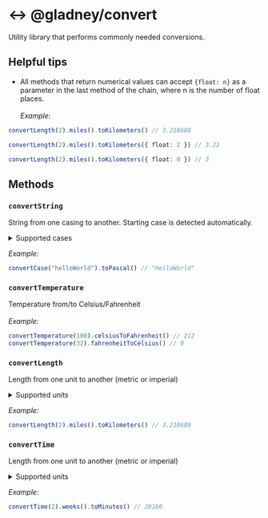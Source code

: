 # :left_right_arrow: @gladney/convert

Utility library that performs commonly needed conversions.

## Helpful tips

- All methods that return numerical values can accept `{float: n}` as a parameter in the last method of the chain, where n is the number of float places.<br><br>
  _Example:_

```typescript
convertLength(2).miles().toKilometers() // 3.218688

convertLength(2).miles().toKilometers({ float: 2 }) // 3.22

convertLength(2).miles().toKilometers({ float: 0 }) // 3
```

## Methods

### `convertString`

String from one casing to another. Starting case is detected automatically.

<details>
<summary>Supported cases</summary>
<ul>
<li>camelCase</li>
<li>CONST_CASE</li>
<li>kabob-case</li>
<li>PascalCase</li>
<li>snake_case</li>
<li>string case</li>
</ul>
</details>

_Example:_

```typescript
convertCase("helloWorld").toPascal() // "HelloWorld"
```

### `convertTemperature`

Temperature from/to Celsius/Fahrenheit<br><br>
_Example:_

```typescript
convertTemperature(100).celsiusToFahrenheit() // 212
convertTemperature(32).fahrenheitToCelsius() // 0
```

### `convertLength`

Length from one unit to another (metric or imperial)

<details>
<summary>Supported units</summary>
<ul>
<br><li><b>Metric</b></li>
<ul><li>millimeters</li>
<li>centimeters</li>
<li>meters</li>
<li>kilometers</li>
</ul>
<br><li><b>Imperial</b></li>
<ul>
<li>inches</li>
<li>feet</li>
<li>yards</li>
<li>miles</li>
</ul>
</ul>
</details>

_Example:_

```typescript
convertLength(2).miles().toKilometers() // 3.218688
```

### `convertTime`

Length from one unit to another (metric or imperial)

<details>
<summary>Supported units</summary>
<ul>
<li>seconds</li>
<li>minutes</li>
<li>hours</li>
<li>days</li>
<li>weeks</li>
<li>years</li>
</ul>
</details>

_Example:_

```typescript
convertTime(2).weeks().toMinutes() // 20160
```
